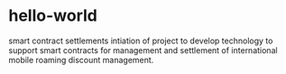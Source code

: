 # hello-world
smart contract settlements
intiation of project to develop technology to support smart contracts for management and settlement of international mobile roaming discount management.
